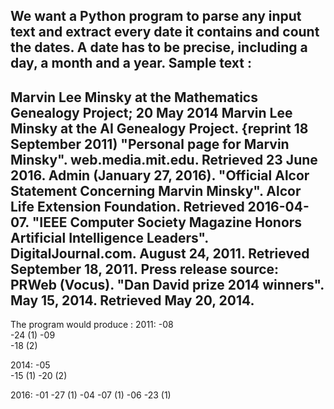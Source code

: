 We want a Python program to parse any input text and extract every date it contains and
count the dates. A date has to be precise, including a day, a month and a year.
Sample text :
---------------------------------------------------------------------------------------------
Marvin Lee Minsky at the Mathematics Genealogy Project; 20 May 2014
Marvin Lee Minsky at the AI Genealogy Project. {reprint 18 September 2011)
"Personal page for Marvin Minsky". web.media.mit.edu. Retrieved 23 June 2016.
Admin (January 27, 2016). "Official Alcor Statement Concerning Marvin Minsky".
Alcor Life Extension Foundation. Retrieved 2016-04-07.
"IEEE Computer Society Magazine Honors Artificial Intelligence Leaders".
DigitalJournal.com. August 24, 2011. Retrieved September 18, 2011.
Press release source: PRWeb (Vocus).
"Dan David prize 2014 winners". May 15, 2014. Retrieved May 20, 2014.
---------------------------------------------------------------------------------------------
The program would produce :
2011:
	-08     
              -24 (1)
      -09     
              -18 (2)

2014:
      -05     
              -15 (1)
              -20 (2)

2016:
      -01
              -27 (1)
      -04
              -07 (1)
      -06
              -23 (1)
